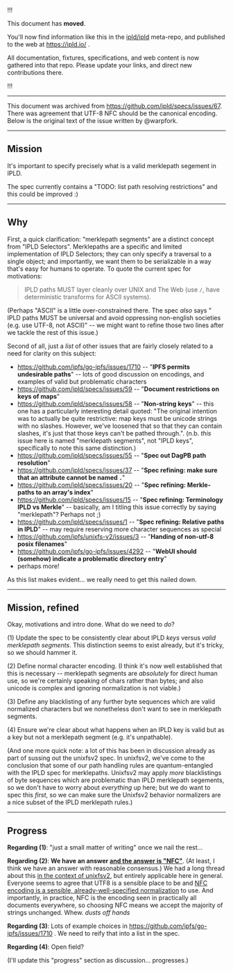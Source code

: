 
!!!

This document has **moved**.

You'll now find information like this in the [ipld/ipld](https://github.com/ipld/ipld/) meta-repo,
and published to the web at https://ipld.io/ .

All documentation, fixtures, specifications, and web content is now gathered into that repo.
Please update your links, and direct new contributions there.

!!!

----

This document was archived from https://github.com/ipld/specs/issues/67. There was agreement that UTF-8 NFC should be the canonical encoding. Below is the original text of the issue written by @warpfork.

---

## Mission

It's important to specify precisely what is a valid merklepath segement in IPLD.

The spec currently contains a "TODO: list path resolving restrictions" and this could be improved :)

---

## Why

First, a quick clarification: "merklepath segments" are a distinct concept from "IPLD Selectors".  Merklepaths are a specific and limited implementation of IPLD Selectors; they can only specify a traversal to a single object; and importantly, we want them to be serializable in a way that's easy for humans to operate.  To quote the current spec for motivations:

> IPLD paths MUST layer cleanly over UNIX and The Web (use `/`, have deterministic transforms for ASCII systems).

(Perhaps "ASCII" is a little over-constrained there.  The spec *also* says "
IPLD paths MUST be universal and avoid oppressing non-english societies (e.g. use UTF-8, not ASCII)" -- we might want to refine those two lines after we tackle the rest of this issue.)

Second of all, just a *list* of other issues that are fairly closely related to a need for clarity on this subject:

 - https://github.com/ipfs/go-ipfs/issues/1710 -- "**IPFS permits undesirable paths**" -- lots of good discussion on encodings, and examples of valid but problematic characters
- https://github.com/ipld/specs/issues/59 -- "**Document restrictions on keys of maps**"
- https://github.com/ipld/specs/issues/58 -- "**Non-string keys**" -- this one has a particularly interesting detail quoted: "The original intention was to actually be quite restrictive: map keys must be unicode strings with no slashes. However, we've loosened that so that they can contain slashes, it's just that those keys can't be pathed through.".  (n.b. *this* issue here is named "merklepath segments", not "IPLD keys", specifically to note this same distinction.)
- https://github.com/ipld/specs/issues/55 -- "**Spec out DagPB path resolution**"
- https://github.com/ipld/specs/issues/37 -- "**Spec refining: make sure that an attribute cannot be named `.`**"
- https://github.com/ipld/specs/issues/20 -- "**Spec refining: Merkle-paths to an array's index**"
- https://github.com/ipld/specs/issues/15 -- "**Spec refining: Terminology IPLD vs Merkle**" -- basically, am I titling this issue correctly by saying "merklepath"?  Perhaps not ;)
- https://github.com/ipld/specs/issues/1 -- "**Spec refining: Relative paths in IPLD**" -- may require reserving more character sequences as special
- https://github.com/ipfs/unixfs-v2/issues/3 -- "**Handing of non-utf-8 posix filenames**"
- https://github.com/ipfs/go-ipfs/issues/4292 -- "**WebUI should (somehow) indicate a problematic directory entry**"
- perhaps more!

As this list makes evident... we really need to get this nailed down.

---

## Mission, refined

Okay, motivations and intro done.  What do we need to *do*?

(1) Update the spec to be consistently clear about IPLD *keys* versus *valid merklepath segments*.  This distinction seems to exist already, but it's tricky, so we should hammer it.

(2) Define normal character encoding.  (I think it's now well established that this is necessary -- merklepath segments are *absolutely* for direct human use, so we're certainly speaking of chars rather than bytes; and also unicode is complex and ignoring normalization is not viable.)

(3) Define any blacklisting of any further byte sequences which are valid normalized characters but we nonetheless don't want to see in merklepath segments.

(4) Ensure we're clear about what happens when an IPLD key is valid but as a key but not a merklepath segment (e.g. it's unpathable).

(And one more quick note: a lot of this has been in discussion already as part of sussing out the unixfsv2 spec.  In unixfsv2, we've come to the conclusion that some of our path handling rules are quantum-entangled with the IPLD spec for merklepaths.  Unixfsv2 may apply *more* blacklistings of byte sequences which are problematic than IPLD merklepath segements, so we don't have to worry about *everything* up here; but we do want to spec this *first*, so we can make sure the Unixfsv2 behavior normalizers are a nice subset of the IPLD merklepath rules.)

---

## Progress

**Regarding (1)**: "just a small matter of writing" once we nail the rest...

**Regarding (2)**: **We have an answer [and the answer is "NFC"](https://www.unicode.org/reports/tr15/#Norm_Forms)**.  (At least, I think we have an answer with reasonable consensus.)  We had a long thread about this [in the context of unixfsv2](https://github.com/ipfs/unixfs-v2/issues/3), but entirely applicable here in general.  Everyone seems to agree that UTF8 is a sensible place to be and [NFC encoding is a sensible, already-well-specified normalization](https://github.com/ipfs/unixfs-v2/issues/3#issuecomment-404760564) to use.  And importantly, in practice, NFC is the encoding seen in practically all documents everywhere, so choosing NFC means we accept the majority of strings unchanged.  Whew. *dusts off hands*

**Regarding (3)**: Lots of example choices in https://github.com/ipfs/go-ipfs/issues/1710 .  We need to reify that into a list in the spec.

**Regarding (4)**: Open field?

(I'll update this "progress" section as discussion... progresses.)

